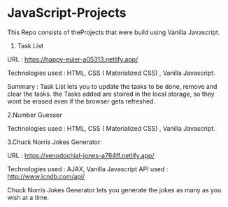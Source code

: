 # JavaScript-Projects

This Repo consists of theProjects that were build using Vanilla Javascript. 

1. Task List 

URL : https://happy-euler-a05313.netlify.app/ 

Technologies used : HTML, CSS ( Materialized CSS) , Vanilla Javascript. 

Summary : Task List lets you to update the tasks to be done, remove and clear the tasks. the Tasks added are stoired in the local storage, so they wont be erased even if the browser gets refreshed. 

2.Number Guesser

Technologies used : HTML, CSS ( Materialized CSS) , Vanilla Javascript. 

3.Chuck Norris Jokes Generator: 

URL : https://xenodochial-jones-a764ff.netlify.app/

Technologies used : AJAX, Vanilla Javascript
API used : http://www.icndb.com/api/ 

Chuck Norris Jokes Generator lets you generate the jokes as many as you wish at a time. 
